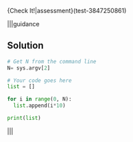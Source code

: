 {Check It!|assessment}(test-3847250861)

|||guidance
## Solution
```python
# Get N from the command line
N= sys.argv[2]

# Your code goes here
list = []

for i in range(0, N):
  list.append(i*10)

print(list)
```
|||
